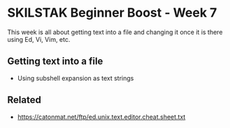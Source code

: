 # SKILSTAK Beginner Boost - Week 7

This week is all about getting text into a file and changing it once it
is there using Ed, Vi, Vim, etc.  

## Getting text into a file

* Using subshell expansion as text strings

## Related

* https://catonmat.net/ftp/ed.unix.text.editor.cheat.sheet.txt

